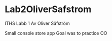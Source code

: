 # Lab2OliverSafstrom


ITHS Labb 1 Av Oliver Säfström

Small console store app
Goal was to practice OO
